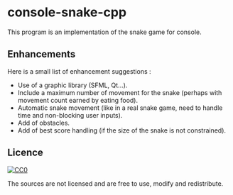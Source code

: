 # console-snake-cpp
This program is an implementation of the snake game for console. 

## Enhancements
Here is a small list of enhancement suggestions :
 - Use of a graphic library (SFML, Qt...).
 - Include a maximum number of movement for the snake (perhaps with movement count earned by eating food).
 - Automatic snake movement (like in a real snake game, need to handle time and non-blocking user inputs).
 - Add of obstacles.
 - Add of best score handling (if the size of the snake is not constrained).

## Licence
[![CC0](https://licensebuttons.net/p/zero/1.0/88x31.png)](http://creativecommons.org/publicdomain/zero/1.0/)

The sources are not licensed and are free to use, modify and redistribute.
